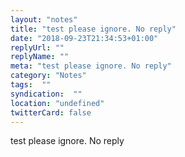 ```yaml
---
layout: "notes"
title: "test please ignore. No reply"
date: "2018-09-23T21:34:53+01:00"
replyUrl: ""
replyName: ""
meta: "test please ignore. No reply"
category: "Notes"
tags:  ""
syndication:  ""
location: "undefined"
twitterCard: false
---
```

test please ignore. No reply

